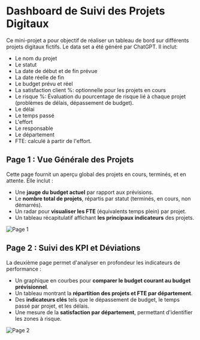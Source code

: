 # Dashboard de Suivi des Projets Digitaux
Ce mini-projet a pour objectif de réaliser un tableau de bord sur différents projets digitaux fictifs. 
Le data set a été généré par ChatGPT. Il inclut: 
- Le nom du projet
- Le statut
- La date de début et de fin prévue
- La date réelle de fin
- Le budget prévu et réel
- La satisfaction client %: optionnelle pour les projets en cours
- Le risque %: Évaluation du pourcentage de risque lié à chaque projet (problèmes de délais, dépassement de budget).
- Le délai
- Le temps passé
- L'effort
- Le responsable
- Le département
- FTE: calculé à partir de l'effort.

## Page 1 : Vue Générale des Projets

Cette page fournit un aperçu global des projets en cours, terminés, et en attente. Elle inclut :

- Une **jauge du budget actuel** par rapport aux prévisions.
- Le **nombre total de projets**, répartis par statut (terminés, en cours, non démarrés).
- Un radar pour **visualiser les FTE** (équivalents temps plein) par projet.
- Un tableau récapitulatif affichant **les principaux indicateurs** des projets.
  
![Page 1](https://github.com/user-attachments/assets/63096bb3-f6fd-428b-8e42-f63617e1acc6)

## Page 2 : Suivi des KPI et Déviations

La deuxième page permet d'analyser en profondeur les indicateurs de performance :
- Un graphique en courbes pour **comparer le budget courant au budget prévisionnel**.
- Un tableau montrant la **répartition des projets et FTE par département**.
- Des **indicateurs clés** tels que le dépassement de budget, le temps passé par projet, et les délais.
- Une mesure de la **satisfaction par département**, permettant d'identifier les zones à risque.

![Page 2](https://github.com/user-attachments/assets/8b929a41-3339-4dba-b505-9f13c6a4f5a7)
